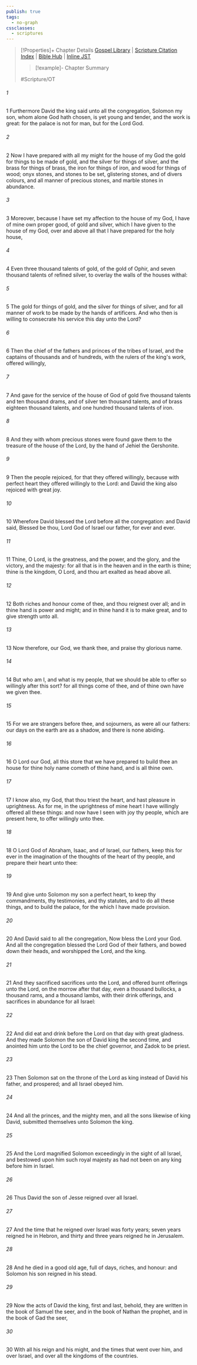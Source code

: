 ```yaml
---
publish: true
tags:
  - no-graph
cssclasses:
  - scriptures
---
```

>[!Properties]+ Chapter Details
>[Gospel Library](https://churchofjesuschrist.org/study/scriptures/ot/1-chr/29?lang=eng)    |    [Scripture Citation Index](https://scriptures.byu.edu/#0711d::c0711d)    |    [Bible Hub](https://biblehub.com/1_chronicles/29.htm)    |    [Inline JST](https://scripturetoolbox.com/html/ic/1Chronicles/29.html)
>>[!example]- Chapter Summary
>> 
> 
>
>#Scripture/OT
###### 1
1 Furthermore David the king said unto all the congregation, Solomon my son, whom alone God hath chosen, is yet young and tender, and the work is great: for the palace is not for man, but for the Lord God.
###### 2
2 Now I have prepared with all my might for the house of my God the gold for things to be made of gold, and the silver for things of silver, and the brass for things of brass, the iron for things of iron, and wood for things of wood; onyx stones, and stones to be set, glistering stones, and of divers colours, and all manner of precious stones, and marble stones in abundance.
###### 3
3 Moreover, because I have set my affection to the house of my God, I have of mine own proper good, of gold and silver, which I have given to the house of my God, over and above all that I have prepared for the holy house,
###### 4
4 Even three thousand talents of gold, of the gold of Ophir, and seven thousand talents of refined silver, to overlay the walls of the houses withal:
###### 5
5 The gold for things of gold, and the silver for things of silver, and for all manner of work to be made by the hands of artificers. And who then is willing to consecrate his service this day unto the Lord?
###### 6
6 Then the chief of the fathers and princes of the tribes of Israel, and the captains of thousands and of hundreds, with the rulers of the king's work, offered willingly,
###### 7
7 And gave for the service of the house of God of gold five thousand talents and ten thousand drams, and of silver ten thousand talents, and of brass eighteen thousand talents, and one hundred thousand talents of iron.
###### 8
8 And they with whom precious stones were found gave them to the treasure of the house of the Lord, by the hand of Jehiel the Gershonite.
###### 9
9 Then the people rejoiced, for that they offered willingly, because with perfect heart they offered willingly to the Lord: and David the king also rejoiced with great joy.
###### 10
10 Wherefore David blessed the Lord before all the congregation: and David said, Blessed be thou, Lord God of Israel our father, for ever and ever.
###### 11
11 Thine, O Lord, is the greatness, and the power, and the glory, and the victory, and the majesty: for all that is in the heaven and in the earth is thine; thine is the kingdom, O Lord, and thou art exalted as head above all.
###### 12
12 Both riches and honour come of thee, and thou reignest over all; and in thine hand is power and might; and in thine hand it is to make great, and to give strength unto all.
###### 13
13 Now therefore, our God, we thank thee, and praise thy glorious name.
###### 14
14 But who am I, and what is my people, that we should be able to offer so willingly after this sort? for all things come of thee, and of thine own have we given thee.
###### 15
15 For we are strangers before thee, and sojourners, as were all our fathers: our days on the earth are as a shadow, and there is none abiding.
###### 16
16 O Lord our God, all this store that we have prepared to build thee an house for thine holy name cometh of thine hand, and is all thine own.
###### 17
17 I know also, my God, that thou triest the heart, and hast pleasure in uprightness. As for me, in the uprightness of mine heart I have willingly offered all these things: and now have I seen with joy thy people, which are present here, to offer willingly unto thee.
###### 18
18 O Lord God of Abraham, Isaac, and of Israel, our fathers, keep this for ever in the imagination of the thoughts of the heart of thy people, and prepare their heart unto thee:
###### 19
19 And give unto Solomon my son a perfect heart, to keep thy commandments, thy testimonies, and thy statutes, and to do all these things, and to build the palace, for the which I have made provision.
###### 20
20 And David said to all the congregation, Now bless the Lord your God. And all the congregation blessed the Lord God of their fathers, and bowed down their heads, and worshipped the Lord, and the king.
###### 21
21 And they sacrificed sacrifices unto the Lord, and offered burnt offerings unto the Lord, on the morrow after that day, even a thousand bullocks, a thousand rams, and a thousand lambs, with their drink offerings, and sacrifices in abundance for all Israel:
###### 22
22 And did eat and drink before the Lord on that day with great gladness. And they made Solomon the son of David king the second time, and anointed him unto the Lord to be the chief governor, and Zadok to be priest.
###### 23
23 Then Solomon sat on the throne of the Lord as king instead of David his father, and prospered; and all Israel obeyed him.
###### 24
24 And all the princes, and the mighty men, and all the sons likewise of king David, submitted themselves unto Solomon the king.
###### 25
25 And the Lord magnified Solomon exceedingly in the sight of all Israel, and bestowed upon him such royal majesty as had not been on any king before him in Israel.
###### 26
26 Thus David the son of Jesse reigned over all Israel.
###### 27
27 And the time that he reigned over Israel was forty years; seven years reigned he in Hebron, and thirty and three years reigned he in Jerusalem.
###### 28
28 And he died in a good old age, full of days, riches, and honour: and Solomon his son reigned in his stead.
###### 29
29 Now the acts of David the king, first and last, behold, they are written in the book of Samuel the seer, and in the book of Nathan the prophet, and in the book of Gad the seer,
###### 30
30 With all his reign and his might, and the times that went over him, and over Israel, and over all the kingdoms of the countries.
